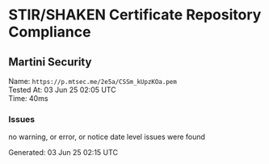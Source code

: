 # STIR/SHAKEN Certificate Repository Compliance

## Martini Security

Name: `https://p.mtsec.me/2e5a/CSSm_kUpzKOa.pem`\
Tested At: 03 Jun 25 02:05 UTC\
Time: 40ms

### Issues

no warning, or error, or notice date level issues were found

Generated: 03 Jun 25 02:15 UTC